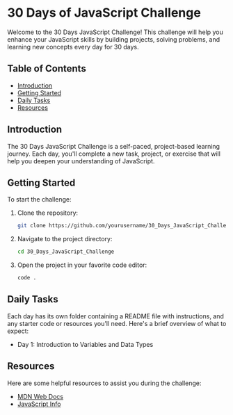 # 30 Days of JavaScript Challenge

Welcome to the 30 Days JavaScript Challenge! This challenge will help you enhance your JavaScript skills by building projects, solving problems, and learning new concepts every day for 30 days.

## Table of Contents
- [Introduction](#introduction)
- [Getting Started](#getting-started)
- [Daily Tasks](#daily-tasks)
- [Resources](#resources)

## Introduction
The 30 Days JavaScript Challenge is a self-paced, project-based learning journey. Each day, you'll complete a new task, project, or exercise that will help you deepen your understanding of JavaScript.

## Getting Started
To start the challenge:

1. Clone the repository:
    ```bash
    git clone https://github.com/yourusername/30_Days_JavaScript_Challenge.git
    ```
2. Navigate to the project directory:
    ```bash
    cd 30_Days_JavaScript_Challenge
    ```
3. Open the project in your favorite code editor:
    ```bash
    code .
    ```

## Daily Tasks
Each day has its own folder containing a README file with instructions, and any starter code or resources you'll need. Here's a brief overview of what to expect:

- Day 1: Introduction to Variables and Data Types

## Resources
Here are some helpful resources to assist you during the challenge:

- [MDN Web Docs](https://developer.mozilla.org/)
- [JavaScript Info](https://javascript.info/)

